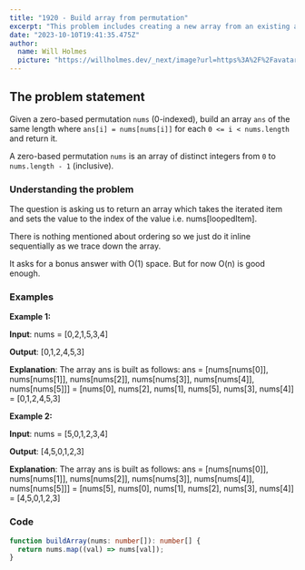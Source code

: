 ```yaml
---
title: "1920 - Build array from permutation"
excerpt: "This problem includes creating a new array from an existing array, by finding the elements via the value as the index."
date: "2023-10-10T19:41:35.475Z"
author:
  name: Will Holmes
  picture: "https://willholmes.dev/_next/image?url=https%3A%2F%2Favatars.githubusercontent.com%2Fu%2F13040458&w=128&q=75"
---
```


## The problem statement

Given a zero-based permutation `nums` (0-indexed), build an array `ans` of the same length where `ans[i] = nums[nums[i]]` for each `0 <= i < nums.length` and return it.

A zero-based permutation `nums` is an array of distinct integers from `0` to `nums.length - 1` (inclusive).

### Understanding the problem

The question is asking us to return an array which takes the iterated item and sets the value to the index of the value i.e. nums[loopedItem].

There is nothing mentioned about ordering so we just do it inline sequentially as we trace down the array.

It asks for a bonus answer with O(1) space. But for now O(n) is good enough.

### Examples

**Example 1:**

**Input**: nums = [0,2,1,5,3,4]

**Output**: [0,1,2,4,5,3]

**Explanation**: The array ans is built as follows:
ans = [nums[nums[0]], nums[nums[1]], nums[nums[2]], nums[nums[3]], nums[nums[4]], nums[nums[5]]]
= [nums[0], nums[2], nums[1], nums[5], nums[3], nums[4]]
= [0,1,2,4,5,3]

**Example 2:**

**Input**: nums = [5,0,1,2,3,4]

**Output**: [4,5,0,1,2,3]

**Explanation**: The array ans is built as follows:
ans = [nums[nums[0]], nums[nums[1]], nums[nums[2]], nums[nums[3]], nums[nums[4]], nums[nums[5]]]
= [nums[5], nums[0], nums[1], nums[2], nums[3], nums[4]]
= [4,5,0,1,2,3]

### Code

```ts
function buildArray(nums: number[]): number[] {
  return nums.map((val) => nums[val]);
}
```
